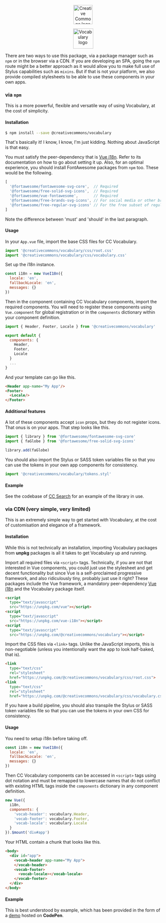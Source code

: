 <p align="center">
  <a href="https://creativecommons.org/" class="readme-cc-logo">
    <img 
      alt="Creative Commons logo" 
      src="https://raw.githubusercontent.com/creativecommons/vocabulary/master/readme_assets/cc_logo.png"
      height="62px"/>
  </a>
</p>
<p align="center">
  <a href="https://creativecommons.github.io/vocabulary/" class="readme-vocabulary-logo">
    <img 
      alt="Vocabulary logo" 
      src="https://raw.githubusercontent.com/creativecommons/vocabulary/master/readme_assets/vocabulary_logo.svg?sanitize=true"
      height="65px"/>
  </a>
</p>

There are two ways to use this package, via a package manager such as `npm` or
in the browser via a CDN. If you are developing an SPA, going the `npm` route
might be a better approach as it would allow you to make full use of Stylus
capabilities such as `mixins`. But if that is not your platform, we
also provide compiled stylesheets to be able to use these components 
in your own apps.


### via `npm`

This is a more powerful, flexible and versatile way of using Vocabulary, at the
cost of simplicity.

#### Installation

```bash
$ npm install --save @creativecommons/vocabulary
```

That's basically it! I know, I know, I'm just kidding. Nothing about JavaScript 
is that easy.

You must satisfy the peer-dependency that is [Vue
i18n](https://kazupon.github.io/vue-i18n/). Refer to its documentation on how to
go about setting it up. Also, for an optimal experience, you should install
FontAwesome packages from `npm` too. These would be the following.

```js static
[
  '@fortawesome/fontawesome-svg-core',  // Required
  '@fortawesome/free-solid-svg-icons',  // Required
  '@fortawesome/vue-fontawesome',       // Required
  '@fortawesome/free-brands-svg-icons', // For social media or other brand icons
  '@fortawesome/free-regular-svg-icons' // For the free subset of regular icons
]
```

Note the difference between 'must' and 'should' in the last paragraph.

#### Usage

In your `App.vue` file, import the base CSS files for CC Vocabulary.

```js static
import '@creativecommons/vocabulary/css/root.css'
import '@creativecommons/vocabulary/css/vocabulary.css'
```

Set up the i18n instance.

```js static
const i18n = new VueI18n({
  locale: 'en',
  fallbackLocale: 'en',
  messages: {}
})
```

Then in the component containing CC Vocabulary components, import the required
components. You will need to register these components using `Vue.component` for
global registration or in the `components` dictionary within your component
definition.

```js static
import { Header, Footer, Locale } from '@creativecommons/vocabulary'

export default {
  components: {
    Header,
    Footer,
    Locale
  }
  ...
}
```

And your template can go like this.

```html
<Header app-name="My App"/>
<Footer>
  <Locale/>
</Footer>
```

#### Additional features

A lot of these components accept `icon` props, but they do not register icons.
That onus is on your apps. That step looks like this.

```js static
import { library } from '@fortawesome/fontawesome-svg-core'
import { faGlobe } from '@fortawesome/free-solid-svg-icons'

library.add(faGlobe)
```

You should also import the Stylus or SASS token variables file so that you can
use the tokens in your own app components for consistency.

```js static
import '@creativecommons/vocabulary/tokens.styl'
```

#### Example

See the codebase of 
[CC Search](https://github.com/creativecommons/cccatalog-frontend/) for an 
example of the library in use.


### via CDN (very simple, very limited)

This is an extremely simple way to get started with Vocabulary, at the cost of
customisation and elegance of a framework.

#### Installation

While this is not technically an installation, importing Vocabulary packages 
from **unpkg** packages is all it takes to get Vocabulary up and running.

Import all required files via `<script>` tags. Technically, if you are not that
interested in Vue components, you could just use the stylesheet and get decent
functionality but since Vue is a self-proclaimed progressive framework, and also
ridiculously tiny, probably just use it right? These packages include the Vue
framework, a mandatory peer-dependency [Vue
i18n](https://kazupon.github.io/vue-i18n/) and the Vocabulary package itself.

```html
<script
  type="text/javascript" 
  src="https://unpkg.com/vue"></script>
<script
  type="text/javascript" 
  src="https://unpkg.com/vue-i18n"></script>
<script
  type="text/javascript" 
  src="https://unpkg.com/@creativecommons/vocabulary"></script>
```

Import the CSS files via `<link>` tags. Unlike the JavaScript imports, this is
non-negotiable (unless you intentionally want the app to look half-baked, that 
is).

```html
<link
  type="text/css"
  rel="stylesheet"
  href="https://unpkg.com/@creativecommons/vocabulary/css/root.css">
<link
  type="text/css"
  rel="stylesheet"
  href="https://unpkg.com/@creativecommons/vocabulary/css/vocabulary.css">
```

If you have a build pipeline, you should also transpile the Stylus or SASS token
variables file so that you can use the tokens in your own CSS for consistency.

#### Usage

You need to setup i18n before taking off.

```js static
const i18n = new VueI18n({
  locale: 'en',
  fallbackLocale: 'en',
  messages: {}
})
```

Then CC Vocabulary components can be accessed in `<script>` tags using dot
notation and must be remapped to lowercase names that do not conflict with
existing HTML tags inside the `components` dictionary in any component
definition.

```js static
new Vue({
  i18n,
  components: {
    'vocab-header': vocabulary.Header,
    'vocab-footer': vocabulary.Footer,
    'vocab-locale': vocabulary.Locale
  }
}).$mount('div#app')
```

Your HTML contain a chunk that looks like this.

```html
<body>
  <div id="app">
    <vocab-header app-name="My App">
    </vocab-header>
    <vocab-footer>
      <vocab-locale></vocab-locale>
    </vocab-footer>
  </div>
</body>
```

#### Example

This is best understood by example, which has been provided in the form of a
[demo](https://codepen.io/dhruvkb/pen/dxRJYV) hosted on **CodePen**.
